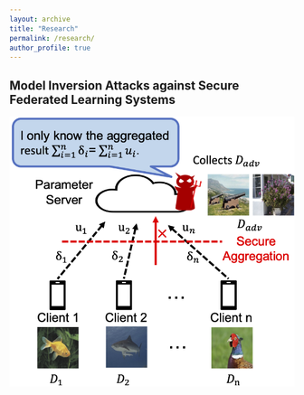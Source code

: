 ```yaml
---
layout: archive
title: "Research"
permalink: /research/
author_profile: true
---
```



## Model Inversion Attacks against Secure Federated Learning Systems

![image](https://github.com/shishishi123/shishishi123.github.io/blob/master/files/figures/ScaleMIA-ThreatModel.png)
